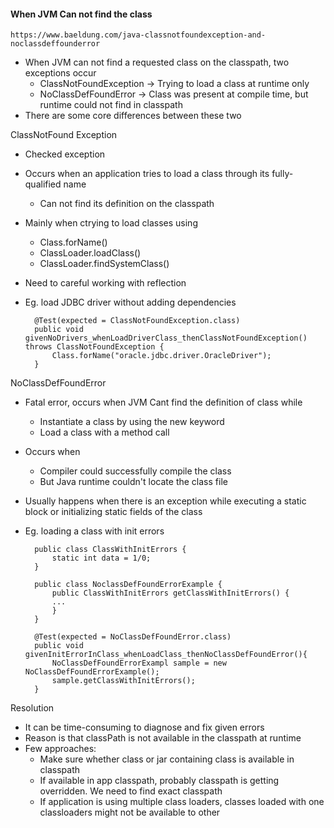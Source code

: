 #### When JVM Can not find the class

    https://www.baeldung.com/java-classnotfoundexception-and-noclassdeffounderror

- When JVM can not find a requested class on the classpath, two exceptions occur
    - ClassNotFoundException -> Trying to load a class at runtime only
    - NoClassDefFoundError -> Class was present at compile time, but runtime could not find in classpath
- There are some core differences between these two

ClassNotFound Exception
- Checked exception
- Occurs when an application tries to load a class through its fully-qualified name
    - Can not find its definition on the classpath
- Mainly when ctrying to load classes using 
    - Class.forName()
    - ClassLoader.loadClass()
    - ClassLoader.findSystemClass()
- Need to careful working with reflection
- Eg. load JDBC driver without adding dependencies

        @Test(expected = ClassNotFoundException.class)
        public void givenNoDrivers_whenLoadDriverClass_thenClassNotFoundException() throws ClassNotFoundException {
            Class.forName("oracle.jdbc.driver.OracleDriver");
        }


NoClassDefFoundError
- Fatal error, occurs when JVM Cant find the definition of class while
    - Instantiate a class by using the new keyword
    - Load a class with a method call
- Occurs when 
    - Compiler could successfully compile the class
    - But Java runtime couldn't locate the class file
- Usually happens when there is an exception while executing a static block or initializing static fields of the class
- Eg. loading a class with init errors

        public class ClassWithInitErrors {
            static int data = 1/0;
        }

        public class NoclassDefFoundErrorExample {
            public ClassWithInitErrors getClassWithInitErrors() {
            ...
            }
        }

        @Test(expected = NoClassDefFoundError.class)
        public void givenInitErrorInClass_whenLoadClass_thenNoClassDefFoundError(){
            NoClassDefFoundErrorExampl sample = new NoClassDefFoundErrorExample();
            sample.getClassWithInitErrors();
        }

Resolution
- It can be time-consuming to diagnose and fix given errors
- Reason is that classPath is not available in the classpath at runtime
- Few approaches:
    - Make sure whether class or jar containing class is available in classpath
    - If available in app classpath, probably classpath is getting overridden. We need to find exact classpath
    - If application is using multiple class loaders, classes loaded with one classloaders might not be available to other

